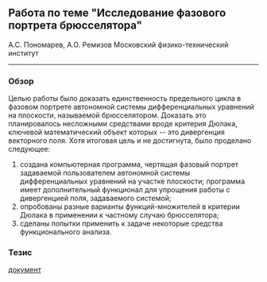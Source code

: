 ## Работа по теме "Исследование фазового портрета брюсселятора"
А.С. Пономарев, А.О. Ремизов
Московский физико-технический институт

***

### Обзор
Целью работы было доказать единственность предельного цикла в фазовом портрете автономной
системы дифференциальных уравнений на плоскости, называемой брюсселятором. Доказать это
планировалось несложными средствами вроде критерия Дюлака, ключевой математический объект
которых -- это дивергенция векторного поля. Хотя итоговая цель и не достигнута, было
проделано следующее:
1) создана компьютерная программа, чертящая фазовый портрет задаваемой пользователем
автономной системы дифференциальных уравнений на участке плоскости; программа имеет
дополнительный функционал для упрощения работы с дивергенцией поля, задаваемого системой;
2) опробованы разные варианты функций-множителей в критерии Дюлака в применении к
частному случаю брюсселятора;
3) сделаны попытки применить к задаче некоторые средства функционального анализа.

### Тезис
[документ](https://github.com/ponomarevandr/brusselator/blob/presentations/presentations/brusselator_thesis.pdf)